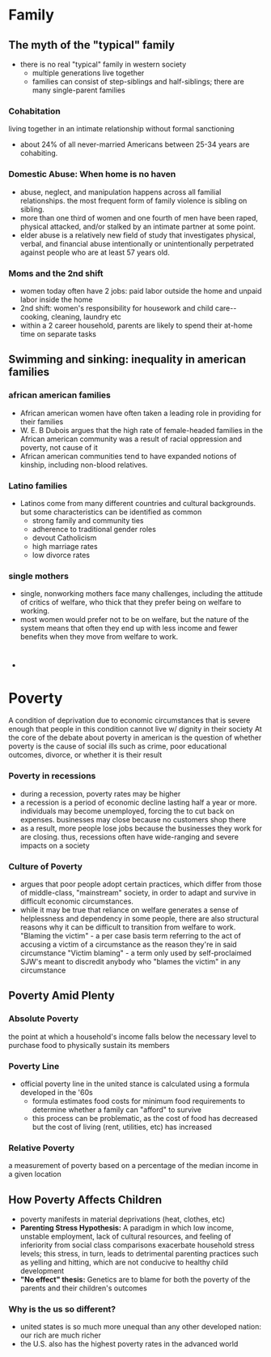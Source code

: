 # Family
## The myth of the "typical" family
- there is no real "typical" family in western society
	- multiple generations live together
	- families can consist of step-siblings and half-siblings; there are many single-parent families
### Cohabitation
living together in an intimate relationship without formal sanctioning
- about 24% of all never-married Americans between 25-34 years are cohabiting.
### Domestic Abuse: When home is no haven
- abuse, neglect, and manipulation happens across all familial relationships. the most frequent form of family violence is sibling on sibling.
- more than one third of women and one fourth of men have been raped, physical attacked, and/or stalked by an intimate partner at some point.
- elder abuse is a relatively new field of study that investigates physical, verbal, and financial abuse intentionally or unintentionally perpetrated against people who are at least 57 years old.
### Moms and the 2nd shift
- women today often have 2 jobs: paid labor outside the home and unpaid labor inside the home
- 2nd shift: women's responsibility for housework and child care--cooking, cleaning, laundry etc
- within a 2 career household, parents are likely to spend their at-home time on separate tasks
## Swimming and sinking: inequality in american families
### african american families
- African american women have often taken a leading role in providing for their families
- W. E. B Dubois argues that the high rate of female-headed families in the African american community was a result of racial oppression and poverty, not cause of it
- African american communities tend to have expanded notions of kinship, including non-blood relatives.
### Latino families
- Latinos come from many different countries and cultural backgrounds. but some characteristics can be identified as common
	- strong family and community ties
	- adherence to traditional gender roles
	- devout Catholicism
	- high marriage rates
	- low divorce rates
### single mothers
- single, nonworking mothers face many challenges, including the attitude of critics of welfare, who thick that they prefer being on welfare to working.
- most women would prefer not to be on welfare, but the nature of the system means that often they end up with less income and fewer benefits when they move from welfare to work.
- #
# Poverty
A condition of deprivation due to economic circumstances that is severe enough that people in this condition cannot live w/ dignity in their society
At the core of the debate about poverty in american is the question of whether poverty is the cause of social ills such as crime, poor educational outcomes, divorce, or whether it is their result

### Poverty in recessions
- during a recession, poverty rates may be higher
- a recession is a period of economic decline lasting half a year or more. individuals may become unemployed, forcing the to cut back on expenses. businesses may close because no customers shop there
- as a result, more people lose jobs because the businesses they work for are closing. thus, recessions often have wide-ranging and severe impacts on a society
### Culture of Poverty
- argues that poor people adopt certain practices, which differ from those of middle-class, "mainstream" society, in order to adapt and survive in difficult economic circumstances.
- while it may be true that reliance on welfare generates a sense of helplessness and dependency in some people, there are also structural reasons why it can be difficult to transition from welfare to work.
"Blaming the victim" - a per case basis term referring to the act of accusing a victim of a circumstance as the reason they're in said circumstance
"Victim blaming" - a term only used by self-proclaimed SJW's meant to discredit anybody who "blames the victim" in any circumstance
## Poverty Amid Plenty
### Absolute Poverty
the point at which a household's income falls below the necessary level to purchase food to physically sustain its members
### Poverty Line
- official poverty line in the united stance is calculated using a formula developed in the '60s
	- formula estimates food costs for minimum food requirements to determine whether a family can "afford" to survive
	- this process can be problematic, as the cost of food has decreased but the cost of living (rent, utilities, etc) has increased
### Relative Poverty
a measurement of poverty based on a percentage of the median income in a given location
## How Poverty Affects Children
- poverty manifests in material deprivations (heat, clothes, etc)
- **Parenting Stress Hypothesis:** A paradigm in which low income, unstable employment, lack of cultural resources, and feeling of inferiority from social class comparisons exacerbate household stress levels; this stress, in turn, leads to detrimental parenting practices such as yelling and hitting, which are not conducive to healthy child development
- **"No effect" thesis:** Genetics are to blame for both the poverty of the parents and their children's outcomes
### Why is the us so different?
- united states is so much more unequal than any other developed nation: our rich are much richer
- the U.S. also has the highest poverty rates in the advanced world